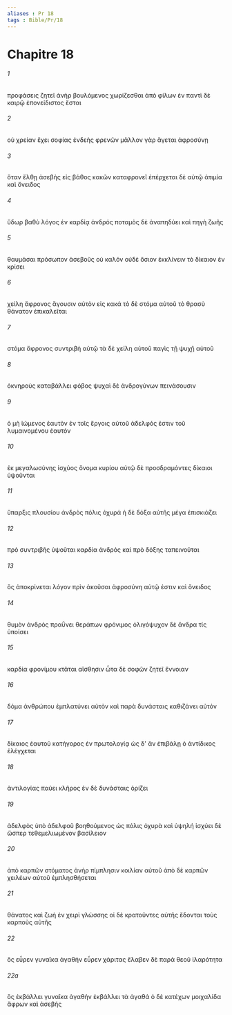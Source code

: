 ```yaml
---
aliases : Pr 18
tags : Bible/Pr/18
---
```


# Chapitre 18

###### 1
προφάσεις ζητεῖ ἀνὴρ βουλόμενος χωρίζεσθαι ἀπὸ φίλων ἐν παντὶ δὲ καιρῷ ἐπονείδιστος ἔσται
###### 2
οὐ χρείαν ἔχει σοφίας ἐνδεὴς φρενῶν μᾶλλον γὰρ ἄγεται ἀφροσύνῃ
###### 3
ὅταν ἔλθῃ ἀσεβὴς εἰς βάθος κακῶν καταφρονεῖ ἐπέρχεται δὲ αὐτῷ ἀτιμία καὶ ὄνειδος
###### 4
ὕδωρ βαθὺ λόγος ἐν καρδίᾳ ἀνδρός ποταμὸς δὲ ἀναπηδύει καὶ πηγὴ ζωῆς
###### 5
θαυμάσαι πρόσωπον ἀσεβοῦς οὐ καλόν οὐδὲ ὅσιον ἐκκλίνειν τὸ δίκαιον ἐν κρίσει
###### 6
χείλη ἄφρονος ἄγουσιν αὐτὸν εἰς κακά τὸ δὲ στόμα αὐτοῦ τὸ θρασὺ θάνατον ἐπικαλεῖται
###### 7
στόμα ἄφρονος συντριβὴ αὐτῷ τὰ δὲ χείλη αὐτοῦ παγὶς τῇ ψυχῇ αὐτοῦ
###### 8
ὀκνηροὺς καταβάλλει φόβος ψυχαὶ δὲ ἀνδρογύνων πεινάσουσιν
###### 9
ὁ μὴ ἰώμενος ἑαυτὸν ἐν τοῖς ἔργοις αὐτοῦ ἀδελφός ἐστιν τοῦ λυμαινομένου ἑαυτόν
###### 10
ἐκ μεγαλωσύνης ἰσχύος ὄνομα κυρίου αὐτῷ δὲ προσδραμόντες δίκαιοι ὑψοῦνται
###### 11
ὕπαρξις πλουσίου ἀνδρὸς πόλις ὀχυρά ἡ δὲ δόξα αὐτῆς μέγα ἐπισκιάζει
###### 12
πρὸ συντριβῆς ὑψοῦται καρδία ἀνδρός καὶ πρὸ δόξης ταπεινοῦται
###### 13
ὃς ἀποκρίνεται λόγον πρὶν ἀκοῦσαι ἀφροσύνη αὐτῷ ἐστιν καὶ ὄνειδος
###### 14
θυμὸν ἀνδρὸς πραΰνει θεράπων φρόνιμος ὀλιγόψυχον δὲ ἄνδρα τίς ὑποίσει
###### 15
καρδία φρονίμου κτᾶται αἴσθησιν ὦτα δὲ σοφῶν ζητεῖ ἔννοιαν
###### 16
δόμα ἀνθρώπου ἐμπλατύνει αὐτὸν καὶ παρὰ δυνάσταις καθιζάνει αὐτόν
###### 17
δίκαιος ἑαυτοῦ κατήγορος ἐν πρωτολογίᾳ ὡς δ' ἂν ἐπιβάλῃ ὁ ἀντίδικος ἐλέγχεται
###### 18
ἀντιλογίας παύει κλῆρος ἐν δὲ δυνάσταις ὁρίζει
###### 19
ἀδελφὸς ὑπὸ ἀδελφοῦ βοηθούμενος ὡς πόλις ὀχυρὰ καὶ ὑψηλή ἰσχύει δὲ ὥσπερ τεθεμελιωμένον βασίλειον
###### 20
ἀπὸ καρπῶν στόματος ἀνὴρ πίμπλησιν κοιλίαν αὐτοῦ ἀπὸ δὲ καρπῶν χειλέων αὐτοῦ ἐμπλησθήσεται
###### 21
θάνατος καὶ ζωὴ ἐν χειρὶ γλώσσης οἱ δὲ κρατοῦντες αὐτῆς ἔδονται τοὺς καρποὺς αὐτῆς
###### 22
ὃς εὗρεν γυναῖκα ἀγαθήν εὗρεν χάριτας ἔλαβεν δὲ παρὰ θεοῦ ἱλαρότητα
###### 22a
ὃς ἐκβάλλει γυναῖκα ἀγαθήν ἐκβάλλει τὰ ἀγαθά ὁ δὲ κατέχων μοιχαλίδα ἄφρων καὶ ἀσεβής
